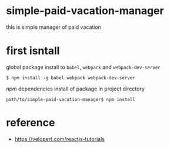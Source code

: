 # simple-paid-vacation-manager
this is simple manager of paid vacation

# first isntall

global package install to `babel`, `webpack` and `webpack-dev-server`

```shell
$ npm install -g babel webpack webpack-dev-server
```

npm dependencies install of package in project directory

```shell
path/to/simple-paid-vacation-manager$ npm install
```

# reference
- <https://velopert.com/reactjs-tutorials>